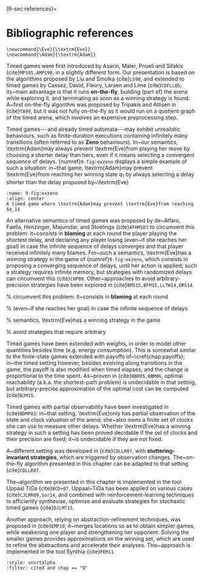 (9-sec:references)=
# Bibliographic references


```{math}
\newcommand{\Eve}{\textrm{Eve}}
\newcommand{\Adam}{\textrm{Adam}}
```

Timed games were first introduced by Asarin, Maler, Pnueli and Sifakis {cite}`MPS95,AMPS98`, in a
slightly different form.  Our presentation is based on the algorithms
proposed by Liu and Smolka {cite}`LS98`, and extended to timed games by
Cassez, David, Fleury, Larsen and Lime {cite}`CDFLL05`;
its~main advantage is that it runs **on-the-fly**, building (part
of) the arena while exploring it, and terminating as soon as a winning
strategy is found.  A~first on-the-fly algorithm was proposed by Tripakis and Altisen
in {cite}`TA99`, but it was not fully on-the-fly as it would run on a
quotient graph of the timed arena, which involves an expensive
preprocessing step.

Timed games---and already timed automata---may exhibit unrealistic
behaviours, such as finite-duration executions containing infinitely
many transitions (often referred to as **Zeno** behaviours).
In~our semantics, \textrm{Adam}may always prevent \textrm{Eve}from playing her move
by choosing a shorter delay than hers, even if it means selecting a convergent
sequence of delays. {numref}`9-fig:exzeno` displays a simple example of
such a situation: in~that game, \textrm{Adam}may prevent \textrm{Eve}from reaching her
winning state $q_1$ by always selecting a delay shorter than the delay
proposed by~\textrm{Eve}

```{figure} ./../FigAndAlgos/9-fig:exzeno.png
:name: 9-fig:exzeno
:align: center
A timed game where \textrm{Adam}may prevent \textrm{Eve}from reaching $q_1$
```

An alternative semantics of timed games was proposed by de~Alfaro,
Faella, Henzinger, Majumdar, and Stoelinga {cite}`AFHMS03` to
circumvent this problem: it~consists in **blaming** at each round
the player playing the shortest delay, and declaring any player losing
(even~if she reaches her goal) in case the infinite sequence of delays
converges and that player received infinitely many blames.  For~such a
semantics, \textrm{Eve}has a winning strategy in the game
of {numref}`9-fig:exzeno`, which consists in proposing a converging
sequence of delays, until her action is applied; such a strategy
requires infinite memory, but strategies with randomized delays can
circumvent this {cite}`CHP08`. Other~approaches to avoid
arbitrary-precision strategies have been explored
in {cite}`BMS15,BFM15,LLTW14,ORS14`.

% circumvent this problem: it~consists in **blaming** at each round

% (even~if she reaches her goal) in case the infinite sequence of delays

% semantics, \textrm{Eve}has a winning strategy in the game

% avoid strategies that require arbitrary

Timed games have been extended with weights, in order to model other
quantities besides time (e.g. energy consumption). This is somewhat
similar to the finite-state games extended with payoffs
of~\cref{chap:payoffs}; in~the timed setting however, besides evolving
along transitions in the game, the payoff is also modified when timed
elapses, and the change is proportional to the time spent. As~proven
in {cite}`BBR05,BBM06`, optimal reachability (a.k.a. the shortest-path
problem) is undecidable in that setting, but arbitrary-precise
approximation of the optimal cost can be computed {cite}`BJM15`.

Timed games with partial observability have been investigated
in {cite}`BDMP03`: in~that setting, \textrm{Eve}only has partial observation
of the state and clock valuation of the arena; she~also owns a finite
set of clocks she can use to measure other delays. Whether \textrm{Eve}has a
winning strategy in such a setting has been proved decidable if the
set of clocks and their precision are fixed; it~is undecidable if they
are not fixed.

A~different setting was developed in {cite}`CDLLR07`, with
**stuttering-invariant strategies**, which are triggered by
observation changes. The~on-the-fly algorithm presented in this
chapter can be adapted to that setting {cite}`CDLLR07`. 

The~algorithm we presented in this chapter is implemented in the tool
Uppaal TiGa {cite}`BCD+07`. Uppaal~TiGa has been applied on various
cases {cite}`CJLRR09,Sor14`, and combined with
reinforcement-learning techniques to efficiently synthesise, optimise
and evaluate strategies for stochastic timed games {cite}`DJLMT15`.

Another approach, relying on
abstraction-refinement techniques, was proposed in {cite}`EMP10`;
it~merges locations so as to obtain simpler games, while weakening one
player and strengthening her opponent. Solving the smaller games
provides approximations on the winning set, which are used to refine
the abstractions and accelerate their analyses. This~approach is
implemented in the tool Synthia {cite}`PEM11`.



```{bibliography}
:style: unsrtalpha
:filter: cited and chap == "9"
```